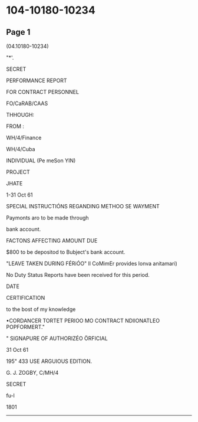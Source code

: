 # 104-10180-10234

## Page 1

(04.10180-10234)

"*'.

SECRET

PERFORMANCE REPORT

FOR CONTRACT PERSONNEL

FO/CaRAB/CAAS

THHOUGH:

FROM :

WH/4/Finance

WH/4/Cuba

INDIVIDUAL (Pe meSon YIN)

PROJECT

JHATE

1-31 Oct 61

SPECIAL INSTRUCTIÓNS REGANDING METHOO SE WAYMENT

Paymonts aro to be made through

bank account.

FACTONS AFFECTING AMOUNT DUE

$800 to be depositod to Bubject's bank account.

"LEAVE TAKEN DURING FÉRiÓO" ll CoMimEr provides lonva anitamari)

No Duty Status Reports have been received for this period.

DATE

CERTIFICATION

to the bost of my knowledge

•CORDANCER TORTET PERIOO MO CONTRACT NDIIONATLEO POPFORMERT."

" SIGNAPURE OF AUTHORIZÉO ÖRFICIAL

31 Oct 61

195" 433 USE ARGUIOUS EDITION.

G. J. ZOGBY, C/MH/4

SECRET

fu-l

1801

---


